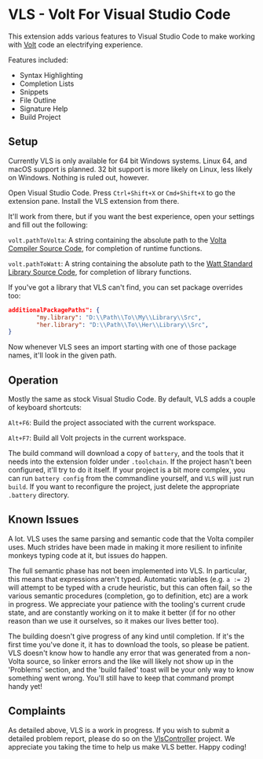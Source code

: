 # VLS - Volt For Visual Studio Code

This extension adds various features to Visual Studio Code to make working with [Volt](https://www.volt-lang.org) code an electrifying experience.

Features included:
- Syntax Highlighting
- Completion Lists
- Snippets
- File Outline
- Signature Help
- Build Project

## Setup

Currently VLS is only available for 64 bit Windows systems. Linux 64, and macOS support is planned. 32 bit support is more likely on Linux, less likely on Windows. Nothing is ruled out, however.

Open Visual Studio Code. Press `Ctrl+Shift+X` or  `Cmd+Shift+X` to go the extension pane. Install the VLS extension from there.

It'll work from there, but if you want the best experience, open your settings and fill out the following:

`volt.pathToVolta`: A string containing the absolute path to the [Volta Compiler Source Code](https://github.com/VoltLang/Volta), for completion of runtime functions.

`volt.pathToWatt`: A string containing the absolute path to the [Watt Standard Library Source Code](https://github.com/VoltLang/Watt), for completion of library functions.

If you've got a library that VLS can't find, you can set package overrides too:

```json
additionalPackagePaths": {
		"my.library": "D:\\Path\\To\\My\\Library\\Src",
		"her.library": "D:\\Path\\To\\Her\\Library\\Src",
}
```

Now whenever VLS sees an import starting with one of those package names, it'll look in the given path.

## Operation

Mostly the same as stock Visual Studio Code. By default, VLS adds a couple of keyboard shortcuts:

`Alt+F6`: Build the project associated with the current workspace.

`Alt+F7`: Build all Volt projects in the current workspace.

The build command will download a copy of `battery`, and the tools that it needs into the extension folder under `.toolchain`. If the project hasn't been configured, it'll try to do it itself. If your project is a bit more complex, you can run `battery config` from the commandline yourself, and `VLS` will just run `build`. If you want to reconfigure the project, just delete the appropriate `.battery` directory.

## Known Issues

A lot. VLS uses the same parsing and semantic code that the Volta compiler uses. Much strides have been made in making it more resilient to infinite monkeys typing code at it, but issues do happen.

The full semantic phase has not been implemented into VLS. In particular, this means that expressions aren't typed. Automatic variables (e.g. `a := 2`) will attempt to be typed with a crude heuristic, but this can often fail, so the various semantic procedures (completion, go to definition, etc) are a work in progress. We appreciate your patience with the tooling's current crude state, and are constantly working on it to make it better (if for no other reason than we use it ourselves, so it makes our lives better too).

The building doesn't give progress of any kind until completion. If it's the first time you've done it, it has to download the tools, so please be patient. VLS doesn't know how to handle any error that was generated from a non-Volta source, so linker errors and the like will likely not show up in the 'Problems' section, and the 'build failed' toast will be your only way to know something went wrong. You'll still have to keep that command prompt handy yet!

## Complaints

As detailed above, VLS is a work in progress. If you wish to submit a detailed problem report, please do so on the [VlsController](https://github.com/VoltLang/VlsController) project. We appreciate you taking the time to help us make VLS better. Happy coding!